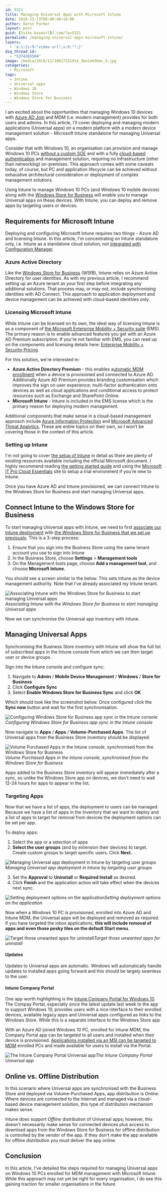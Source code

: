 ```yaml
---
id: 5321
title: Managing Universal Apps with Microsoft Intune
date: 2016-12-13T09:00:48+10:00
author: Aaron Parker
layout: post
guid: {{site.baseurl}}.com/?p=5321
permalink: /managing-universal-apps-microsoft-intune/
layers:
  - 'a:1:{s:9:"video-url";s:0:"";}'
dsq_thread_id:
  - "5374265504"
image: /media/2016/12/10017151914_3be1e6364c_k.jpg
categories:
  - Microsoft
tags:
  - Intune
  - Universal apps
  - Windows 10
  - Windows Store
  - Windows Store for Business
---
```

I am excited about the opportunities that managing Windows 10 devices with [Azure AD Join](https://blogs.technet.microsoft.com/enterprisemobility/2015/05/28/azure-ad-join-on-windows-10-devices/) and MDM (i.e. modern management) provides for both users and admins. In this article, I'll cover deploying and managing modern applications (Universal apps) on a modern platform with a modern device management solution - Microsoft Intune standalone for managing Universal apps.

Consider that with Windows 10, an organisation can provision and manage Windows 10 PCs [without a custom SOE](https://technet.microsoft.com/en-us/itpro/windows/deploy/provisioning-packages) and with a fully [cloud-based authentication](https://docs.microsoft.com/en-us/azure/active-directory/active-directory-whatis) and management solution, requiring no infrastructure (other than networking) on-premises. This approach comes with some caveats today, of course, but PC and application lifecycle can be achieved without exhaustive architectural consideration or deployment of complex management solutions.

Using Intune to manage Windows 10 PCs (and Windows 10 mobile devices) along with the [Windows Store for Business]({{site.baseurl}}/setup-windows-store-for-business/) will enable you to manage Universal apps on these devices. With Intune, you can deploy and remove apps by targeting users or devices.

## Requirements for Microsoft Intune

Deploying and configuring Microsoft Intune requires two things - Azure AD and licensing Intune. In this article, I'm concentrating on Intune standalone only, i.e. Intune as a standalone cloud solution, not [integrated with Configuration Manager](https://technet.microsoft.com/en-us/library/jj884158.aspx).

### Azure Active Directory

Like the [Windows Store for Business]({{site.baseurl}}/setup-windows-store-for-business/) (WSfB), Intune relies on Azure Active Directory for user identities. As with my previous article, I recommend setting up an Azure tenant as your first step before integrating any additional solutions. That process may, or may not, include synchronising identities with AD Connect. This approach to application deployment and device management can be achieved with cloud-based identities only.

### Licensing Microsoft Intune

While Intune can be licensed on its own, the ideal way of licensing Intune is as a component of [the Microsoft Enterprise Mobility + Security suite](https://www.microsoft.com/en-au/cloud-platform/enterprise-mobility-security) (EMS). The primary reason is to enable advanced features you get with an Azure AD Premium subscription. If you're not familiar with EMS, you can read up on the components and licensing details here: [Enterprise Mobility + Security Pricing](https://www.microsoft.com/en-au/cloud-platform/enterprise-mobility-security-pricing).

For this solution, we're interested in:

  * **Azure Active Directory Premium** - this enables a[utomatic MDM enrollment](https://blogs.technet.microsoft.com/enterprisemobility/2015/08/14/windows-10-azure-ad-and-microsoft-intune-automatic-mdm-enrollment-powered-by-the-cloud/) when a device is provisioned and connected to Azure AD. Additionally Azure AD Premium provides branding customisation which improves the sign on user experience; multi-factor authentication onto devices as well as cloud applications and conditional access to protect resources such as Exchange and SharePoint Online.
  * **Microsoft Intune** - Intune is included in the EMS license which is the primary reason for deploying modern management.

Additional components that make sense in a cloud-based management approach include [Azure Information Protection](https://www.microsoft.com/en-au/cloud-platform/azure-information-protection) and [Microsoft Advanced Threat Analytics](https://www.microsoft.com/en-au/cloud-platform/advanced-threat-analytics). These are entire topics on their own, so I won't be covering those in the context of this article.

### Setting up Intune

I'm not going to cover [the setup of Intune](https://docs.microsoft.com/en-us/intune/get-started/start-with-a-paid-subscription-to-microsoft-intune-step-1) in detail as there are plenty of existing resources available including the official Microsoft document. I highly recommend reading [the getting started guide](https://docs.microsoft.com/en-us/intune/get-started/start-with-a-paid-subscription-to-microsoft-intune) and using the [Microsoft IT Pro Cloud Essentials](https://www.microsoft.com/itprocloudessentials/) site to setup a trial environment if you're new to Intune.

Once you have Azure AD and Intune provisioned, we can connect Intune to the Windows Store for Business and start managing Universal apps.

## Connect Intune to the Windows Store for Business

To start managing Universal apps with Intune, we need to first [associate our Intune deployment](https://docs.microsoft.com/en-us/intune/deploy-use/manage-apps-you-purchased-from-the-windows-store-for-business-with-microsoft-intune) with [the Windows Store for Business that we set up previously]({{site.baseurl}}/setup-windows-store-for-business/). This is a 3-step process:

<ol class="lf-text-block lf-block" data-lf-anchor-id="e9d33c57cef1fea91ccd03e76b2b6373:0">
  <li>
    Ensure that you sign into the Business Store using the same tenant account you use to sign into Intune
  </li>
  <li>
    In the Business Store, choose <strong>Settings</strong> > <strong>Management tools</strong>
  </li>
  <li>
    On the Management tools page, choose <strong>Add a management tool</strong>, and choose <strong>Microsoft Intune</strong>.
  </li>
</ol>

You should see a screen similar to the below. This sets Intune as the device management authority. Note that I've already associated my Intune tenant.

![Associating Intune with the Windows Store for Business to start managing Universal apps]({{site.baseurl}}/media/2016/12/AssociateIntuneWSfB.png)*Associating Intune with the Windows Store for Business to start managing Universal apps*

Now we can synchronise the Universal app inventory with Intune.

## Managing Universal Apps

Synchronising the Business Store inventory with Intune will show the full list of subscribed apps in the Intune console from which we can then target user or device groups.

Sign into the Intune console and configure sync:

  1. Navigate to **Admin** / **Mobile Device Management** / **Windows** / **Store for Business**
  2. Click **Configure Sync**
  3. Select **Enable Windows Store for Business Sync** and click **OK**

Which should look like the screenshot below. Once configured click the **Sync now** button and wait for the first synchronisation.

![Configuring Windows Store for Business app sync in the Intune console]({{site.baseurl}}/media/2016/12/IntuneStoreSync1.png)*Configuring Windows Store for Business app sync in the Intune console*

Now navigate to **Apps** / **Apps** / **Volume-Purchased Apps**. The list of Universal apps from the Business Store inventory should be displayed.

![Volume Purchased Apps in the Intune console, synchronised from the Windows Store for Business]({{site.baseurl}}/media/2016/12/Volume-Purchased-Apps.png)*Volume Purchased Apps in the Intune console, synchronised from the Windows Store for Business*

Apps added to the Business Store inventory will appear immediately after a sync, so unlike the Windows Store app on devices, we don't need to wait 12-24 hours for apps to appear in the list.

### Targeting Apps

Now that we have a list of apps, the deployment to users can be managed. Because we have a list of apps in the Inventory that we want to deploy and a list of apps to target for removal from devices the deployment options can be set per app.

To deploy apps:

  1. Select the app or a selection of apps
  2. **Select the user groups** (and by extension their devices) to target. Create custom groups to target specific users. Click **Next.**

![Managing Universal app deployment in Intune by targeting user groups]({{site.baseurl}}/media/2016/12/Deploy-Apps-Users.png)*Managing Universal app deployment in Intune by targeting user groups*

<ol start="3">
  <li>
    Set the <strong>Approval</strong> to <strong>Uninstall</strong> or <strong>Required Install</strong> as desired.
  </li>
  <li>
    Click <strong>Finish</strong> and the application action will take effect when the devices next sync.
  </li>
</ol>

![Setting deployment options on the application]({{site.baseurl}}/media/2016/12/Deploy-Apps-Uninstall.png)*Setting deployment options on the application*

Now when a Windows 10 PC is provisioned, enrolled into Azure AD and Intune MDM, the Universal apps will be deployed and removed as required. If you have targeted the inbox applications, **this will include removal of apps and even those pesky tiles on the default Start menu**.

![Target those unwanted apps for uninstall]({{site.baseurl}}/media/2016/12/Windows10-Initial-Logon.png)*Target those unwanted apps for uninstall*

#### Updates

Updates to Universal apps are automatic. Windows will automatically handle updates to installed apps going forward and this should be largely seamless to the user.

#### Intune Company Portal

One app worth highlighting is the [Intune Company Portal for Windows 10](https://www.microsoft.com/en-au/store/p/company-portal/9wzdncrfj3pz). The Compay Portal, especially since the latest update last week to the app to support Windows 10, provides users with a nice interface to their enrolled devices, available legacy apps and Universal apps configured as links to the Windows Store. While this is a separate interface to the Windows Store app

With an Azure AD joined Windows 10 PC, enrolled for Intune MDM, the Company Portal app can be targeted to all users and installed when their device is provisioned. [Applications installed via an MSI can be targeted to MDM](https://docs.microsoft.com/en-us/intune/deploy-use/add-apps-for-mobile-devices-in-microsoft-intune) enrolled PCs and made available for users to install via the Portal.

![The Intune Company Portal Universal app]({{site.baseurl}}/media/2016/12/Intune-Company-Portal2.png)*The Intune Company Portal Universal app*

## Online vs. Offline Distribution

In this scenario where Universal apps are synchronised with the Business Store and deployed via Volume-Purchased Apps, app distribution is _Online_. Where devices are connected to the Internet and managed via a cloud-based device management solution, this type of distribution mechanism makes sense.

Intune does support _Offline_ distribution of Universal apps; however, this doesn't necessarily make sense for connected devices plus access to download apps from the Windows Store for Business for offline distribution is controlled by the vendor of the app. If they don't make the app available for offline distribution you must deliver the app online.

## Conclusion

In this article, I've detailed the steps required for managing Universal apps on Windows 10 PCs enrolled for MDM management with Microsoft Intune. While this approach may not yet be right for every organisation, I do see this gaining traction for smaller organisations in the future.